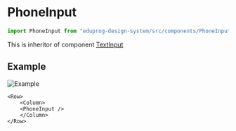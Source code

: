 # PhoneInput

```js
import PhoneInput from "eduprog-design-system/src/components/PhoneInput.vue";
```

This is inheritor of component [TextInput](TextInput.md)

## Example

![Example](https://i.imgur.com/JSxa67f.png)

```vue
<Row>
    <Column>
    <PhoneInput />
    </Column>
</Row>
```
